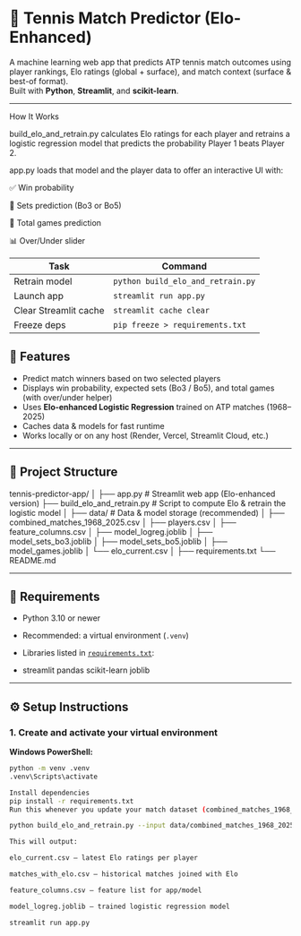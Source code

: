 # 🎾 Tennis Match Predictor (Elo-Enhanced)

A machine learning web app that predicts ATP tennis match outcomes using player rankings, Elo ratings (global + surface), and match context (surface & best-of format).  
Built with **Python**, **Streamlit**, and **scikit-learn**.

---

How It Works

build_elo_and_retrain.py calculates Elo ratings for each player and retrains a logistic regression model that predicts the probability Player 1 beats Player 2.

app.py loads that model and the player data to offer an interactive UI with:

✅ Win probability

🎾 Sets prediction (Bo3 or Bo5)

🎯 Total games prediction

📊 Over/Under slider

| Task                  | Command                           |
| --------------------- | --------------------------------- |
| Retrain model         | `python build_elo_and_retrain.py` |
| Launch app            | `streamlit run app.py`            |
| Clear Streamlit cache | `streamlit cache clear`           |
| Freeze deps           | `pip freeze > requirements.txt`   |


## 🚀 Features

- Predict match winners based on two selected players  
- Displays win probability, expected sets (Bo3 / Bo5), and total games (with over/under helper)  
- Uses **Elo-enhanced Logistic Regression** trained on ATP matches (1968–2025)  
- Caches data & models for fast runtime  
- Works locally or on any host (Render, Vercel, Streamlit Cloud, etc.)

---

## 📂 Project Structure
tennis-predictor-app/
│
├── app.py # Streamlit web app (Elo-enhanced version)
├── build_elo_and_retrain.py # Script to compute Elo & retrain the logistic model
│
├── data/ # Data & model storage (recommended)
│ ├── combined_matches_1968_2025.csv
│ ├── players.csv
│ ├── feature_columns.csv
│ ├── model_logreg.joblib
│ ├── model_sets_bo3.joblib
│ ├── model_sets_bo5.joblib
│ ├── model_games.joblib
│ └── elo_current.csv
│
├── requirements.txt
└── README.md

---

## 🧠 Requirements

- Python 3.10 or newer  
- Recommended: a virtual environment (`.venv`)  
- Libraries listed in [`requirements.txt`](./requirements.txt):

- streamlit
pandas
scikit-learn
joblib

---

## ⚙️ Setup Instructions

### 1. Create and activate your virtual environment

**Windows PowerShell:**
```bash
python -m venv .venv
.venv\Scripts\activate

Install dependencies
pip install -r requirements.txt
Run this whenever you update your match dataset (combined_matches_1968_2025.csv):

python build_elo_and_retrain.py --input data/combined_matches_1968_2025.csv

This will output:

elo_current.csv – latest Elo ratings per player

matches_with_elo.csv – historical matches joined with Elo

feature_columns.csv – feature list for app/model

model_logreg.joblib – trained logistic regression model

streamlit run app.py


